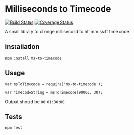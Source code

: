 Milliseconds to Timecode
=========

[![Build Status](https://travis-ci.org/jenglamlow/ms-to-timecode.svg?branch=master)](https://travis-ci.org/jenglamlow/ms-to-timecode)
[![Coverage Status](https://coveralls.io/repos/github/jenglamlow/ms-to-timecode/badge.svg?branch=master)](https://coveralls.io/github/jenglamlow/ms-to-timecode?branch=master)

A small library to change millisecond to hh:mm:ss:ff time code

## Installation

  `npm install ms-to-timecode`

## Usage

    var msToTimecode = require('ms-to-timecode');

    var timecodeString = msToTimecode(90000, 30);
  
  
  Output should be `00:01:30:00`


## Tests

  `npm test`
